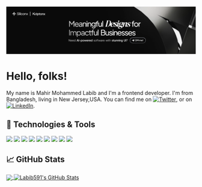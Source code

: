<!-- More info, tips and tricks for making GitHub Profile README can be found in my article at https://towardsdatascience.com/build-a-stunning-readme-for-your-github-profile-9b80434fe5d7 -->
![Header](https://github.com/Labib591/Labib591/blob/main/2new%20linkedin%20labib.png?raw=true "Header")
# Hello, folks! 

My name is Mahir Mohammed Labib and I'm a frontend developer. I'm from Bangladesh, living in New Jersey,USA. You can find me on [![Twitter][1.2]][1], or on [![LinkedIn][3.2]][3].

## 🔧 Technologies & Tools
![](https://img.shields.io/badge/ReactJs-informational?style=flat&logo=react&logoColor=white&color=000000)
![](https://img.shields.io/badge/NodeJs-informational?style=flat&logo=node.js&logoColor=white&color=000000)
![](https://img.shields.io/badge/HTML-informational?style=flat&logo=html5&logoColor=white&color=000000)
![](https://img.shields.io/badge/CSS-informational?style=flat&logo=css&logoColor=white&color=000000)
![](https://img.shields.io/badge/JavaScript-informational?style=flat&logo=javascript&logoColor=white&color=000000)
![](https://img.shields.io/badge/C++-informational?style=flat&logo=cplusplus&logoColor=white&color=000000)
![](https://img.shields.io/badge/Express-informational?style=flat&logo=express&logoColor=white&color=000000)
![](https://img.shields.io/badge/MongoDB-informational?style=flat&logo=mongodb&logoColor=white&color=000000)
![](https://img.shields.io/badge/Firebase-informational?style=flat&logo=firebase&logoColor=white&color=000000)



## &#x1f4c8; GitHub Stats

<a href="https://github.com/Labib591/Labib591">
  <img align="center" src="https://github-readme-stats.vercel.app/api/top-langs/?username=Labib591&hide=java,html,tex&title_color=ffffff&text_color=c9cacc&icon_color=2bbc8a&bg_color=1d1f21&langs_count=3" />
</a>
<a href="https://github.com/Labib591/Labib591">
  <img align="center" src="https://github-readme-stats.vercel.app/api?username=Labib591&show_icons=true&line_height=27&count_private=true&title_color=ffffff&text_color=c9cacc&icon_color=2bbc8a&bg_color=1d1f21" alt="Labib591's GitHub Stats" />
</a>
   

<!-- links to social media icons -->

<!-- icons with padding -->

[1.1]: http://i.imgur.com/tXSoThF.png (twitter icon with padding)
[2.1]: http://i.imgur.com/0o48UoR.png (github icon with padding)

<!-- icons without padding -->

[1.2]: http://i.imgur.com/wWzX9uB.png (twitter icon without padding)
[2.2]: http://i.imgur.com/9I6NRUm.png (github icon without padding)
[3.2]: https://raw.githubusercontent.com/MartinHeinz/MartinHeinz/master/linkedin-3-16.png (LinkedIn icon without padding)


<!-- links to your social media accounts -->

[1]: https://x.com/Labib_591
[2]: https://github.com/Labib591
[3]: https://www.linkedin.com/in/mahir-mohammed-labib-bb3085209/


<!-- Resources -->
<!-- Icons: https://simpleicons.org/ -->
<!-- GitHub Stats: https://github.com/anuraghazra/github-readme-stats -->
<!-- Emojis: https://emojipedia.org/emoji/ -->
<!-- HTML Emojis: https://www.fileformat.info/index.htm -->
<!-- Shields: https://shields.io/ -->
<!-- Awesome GitHub Profile README: https://github.com/abhisheknaiidu/awesome-github-profile-readme -->
